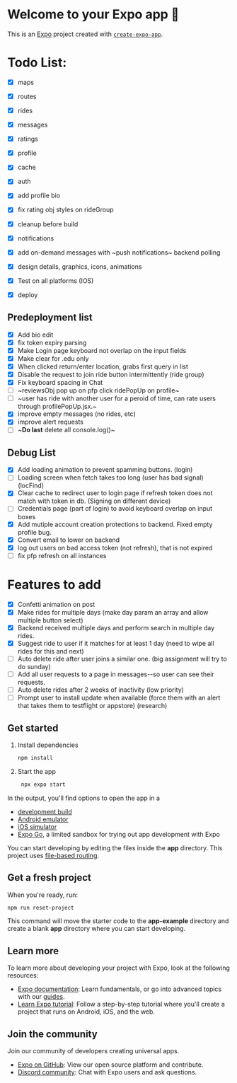 # Welcome to your Expo app 👋
This is an [Expo](https://expo.dev) project created with [`create-expo-app`](https://www.npmjs.com/package/create-expo-app).

# Todo List:

- [X] maps
- [X] routes
- [X] rides
- [X] messages
- [X] ratings
- [X] profile
- [X] cache
- [X] auth
- [X] add profile bio
- [x] fix rating obj styles on rideGroup
- [X] cleanup before build
- [X] notifications
- [X] add on-demand messages with ~push notifications~ backend polling 
- [X] design details, graphics, icons, animations
- [X] Test on all platforms (IOS)
- [X] deploy


## Predeployment list
- [X] Add bio edit
- [X] fix token expiry parsing
- [x] Make Login page keyboard not overlap on the input fields
- [x] Make clear for .edu only
- [X] When clicked return/enter location, grabs first query in list
- [X] Disable the request to join ride button intermittently (ride group)
- [x] Fix keyboard spacing in Chat
- [ ] ~reviewsObj pop up on pfp click ridePopUp on profile~
- [ ] ~user has ride with another user for a peroid of time, can rate users through profilePopUp.jsx.~
- [x] improve empty messages (no rides, etc)
- [x] improve alert requests
- [ ] ~**Do last** delete all console.log()~

## Debug List
- [x] Add loading animation to prevent spamming buttons. (login)
- [ ] Loading screen when fetch takes too long (user has bad signal) (locFind)
- [X] Clear cache to redirect user to login page if refresh token does not match with token in db. (Signing on different device)
- [ ] Credentials page (part of login) to avoid keyboard overlap on input boxes
- [X] Add mutiple account creation protections to backend. Fixed empty profile bug.
- [X] Convert email to lower on backend
- [X] log out users on bad access token (not refresh), that is not expired
- [ ] fix pfp refresh on all instances

# Features to add
- [x] Confetti animation on post
- [X] Make rides for multiple days (make day param an array and allow multiple button select)
- [X] Backend received multiple days and perform search in multiple day rides.
- [X] Suggest ride to user if it matches for at least 1 day (need to wipe all rides for this and next)
- [ ] Auto delete ride after user joins a similar one. (big assignment will try to do sunday)
- [ ] Add all user requests to a page in messages--so user can see their requests.
- [ ] Auto delete rides after 2 weeks of inactivity (low priority)
- [ ] Prompt user to install update when available (force them with an alert that takes them to testflight or appstore) (research)

## Get started

1. Install dependencies

   ```bash
   npm install
   ```

2. Start the app

   ```bash
    npx expo start
   ```

In the output, you'll find options to open the app in a

- [development build](https://docs.expo.dev/develop/development-builds/introduction/)
- [Android emulator](https://docs.expo.dev/workflow/android-studio-emulator/)
- [iOS simulator](https://docs.expo.dev/workflow/ios-simulator/)
- [Expo Go](https://expo.dev/go), a limited sandbox for trying out app development with Expo

You can start developing by editing the files inside the **app** directory. This project uses [file-based routing](https://docs.expo.dev/router/introduction).

## Get a fresh project

When you're ready, run:

```bash
npm run reset-project
```

This command will move the starter code to the **app-example** directory and create a blank **app** directory where you can start developing.

## Learn more

To learn more about developing your project with Expo, look at the following resources:

- [Expo documentation](https://docs.expo.dev/): Learn fundamentals, or go into advanced topics with our [guides](https://docs.expo.dev/guides).
- [Learn Expo tutorial](https://docs.expo.dev/tutorial/introduction/): Follow a step-by-step tutorial where you'll create a project that runs on Android, iOS, and the web.

## Join the community

Join our community of developers creating universal apps.

- [Expo on GitHub](https://github.com/expo/expo): View our open source platform and contribute.
- [Discord community](https://chat.expo.dev): Chat with Expo users and ask questions.

